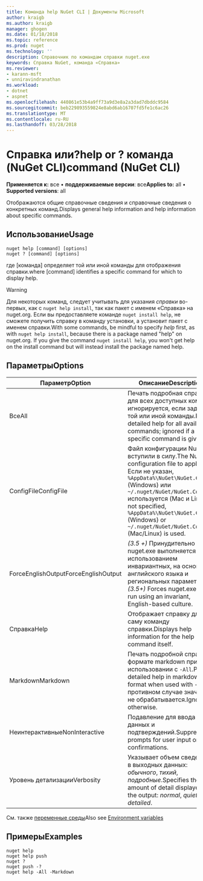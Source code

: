 ```yaml
---
title: Команда help NuGet CLI | Документы Microsoft
author: kraigb
ms.author: kraigb
manager: ghogen
ms.date: 01/18/2018
ms.topic: reference
ms.prod: nuget
ms.technology: ''
description: Справочник по командам справки nuget.exe
keywords: Справка NuGet, команда «Справка»
ms.reviewer:
- karann-msft
- unniravindranathan
ms.workload:
- dotnet
- aspnet
ms.openlocfilehash: 440861e53b4a9ff73a9d3e8a2a3dad7dbddc9584
ms.sourcegitcommit: beb229893559824e8abd6ab16707fd5fe1c6ac26
ms.translationtype: MT
ms.contentlocale: ru-RU
ms.lasthandoff: 03/28/2018
---
```

# <a name="help-or--command-nuget-cli"></a><span data-ttu-id="c4c81-104">Справка или?</span><span class="sxs-lookup"><span data-stu-id="c4c81-104">help or ?</span></span> <span data-ttu-id="c4c81-105">команда (NuGet CLI)</span><span class="sxs-lookup"><span data-stu-id="c4c81-105">command (NuGet CLI)</span></span>

<span data-ttu-id="c4c81-106">**Применяется к:** все &bullet; **поддерживаемые версии**: все</span><span class="sxs-lookup"><span data-stu-id="c4c81-106">**Applies to:** all &bullet; **Supported versions**: all</span></span>

<span data-ttu-id="c4c81-107">Отображаются общие справочные сведения и справочные сведения о конкретных команд.</span><span class="sxs-lookup"><span data-stu-id="c4c81-107">Displays general help information and help information about specific commands.</span></span>

## <a name="usage"></a><span data-ttu-id="c4c81-108">Использование</span><span class="sxs-lookup"><span data-stu-id="c4c81-108">Usage</span></span>

```cli
nuget help [command] [options]
nuget ? [command] [options]
```

<span data-ttu-id="c4c81-109">где [команда] определяет той или иной команды для отображения справки.</span><span class="sxs-lookup"><span data-stu-id="c4c81-109">where [command] identifies a specific command for which to display help.</span></span>

> [!Warning]
> <span data-ttu-id="c4c81-110">Для некоторых команд, следует учитывать для указания *справки* во-первых, как с `nuget help install`, так как пакет с именем «Справка» на nuget.org. Если вы предоставляете команде `nuget install help`, не сможете получить справку в команду установки, а установит пакет с именем справки.</span><span class="sxs-lookup"><span data-stu-id="c4c81-110">With some commands, be mindful to specify *help* first, as with `nuget help install`, because there is a package named "help" on nuget.org. If you give the command `nuget install help`, you won't get help on the install command but will instead install the package named help.</span></span>

## <a name="options"></a><span data-ttu-id="c4c81-111">Параметры</span><span class="sxs-lookup"><span data-stu-id="c4c81-111">Options</span></span>

| <span data-ttu-id="c4c81-112">Параметр</span><span class="sxs-lookup"><span data-stu-id="c4c81-112">Option</span></span> | <span data-ttu-id="c4c81-113">Описание</span><span class="sxs-lookup"><span data-stu-id="c4c81-113">Description</span></span> |
| --- | --- |
| <span data-ttu-id="c4c81-114">Все</span><span class="sxs-lookup"><span data-stu-id="c4c81-114">All</span></span> | <span data-ttu-id="c4c81-115">Печать подробная справка для всех доступных команд; игнорируется, если задан той или иной команды.</span><span class="sxs-lookup"><span data-stu-id="c4c81-115">Print detailed help for all available commands; ignored if a specific command is given.</span></span> |
| <span data-ttu-id="c4c81-116">ConfigFile</span><span class="sxs-lookup"><span data-stu-id="c4c81-116">ConfigFile</span></span> | <span data-ttu-id="c4c81-117">Файл конфигурации NuGet вступили в силу.</span><span class="sxs-lookup"><span data-stu-id="c4c81-117">The NuGet configuration file to apply.</span></span> <span data-ttu-id="c4c81-118">Если не указан, `%AppData%\NuGet\NuGet.Config` (Windows) или `~/.nuget/NuGet/NuGet.Config` используется (Mac и Linux).</span><span class="sxs-lookup"><span data-stu-id="c4c81-118">If not specified, `%AppData%\NuGet\NuGet.Config` (Windows) or `~/.nuget/NuGet/NuGet.Config` (Mac/Linux) is used.</span></span>|
| <span data-ttu-id="c4c81-119">ForceEnglishOutput</span><span class="sxs-lookup"><span data-stu-id="c4c81-119">ForceEnglishOutput</span></span> | <span data-ttu-id="c4c81-120">*(3.5 +)*  Принудительно nuget.exe выполняется с использованием инвариантных, на основе английского языка и региональных параметров.</span><span class="sxs-lookup"><span data-stu-id="c4c81-120">*(3.5+)* Forces nuget.exe to run using an invariant, English-based culture.</span></span> |
| <span data-ttu-id="c4c81-121">Справка</span><span class="sxs-lookup"><span data-stu-id="c4c81-121">Help</span></span> | <span data-ttu-id="c4c81-122">Отображает справку для саму команду справки.</span><span class="sxs-lookup"><span data-stu-id="c4c81-122">Displays help information for the help command itself.</span></span> |
| <span data-ttu-id="c4c81-123">Markdown</span><span class="sxs-lookup"><span data-stu-id="c4c81-123">Markdown</span></span> | <span data-ttu-id="c4c81-124">Печать подробной справки в формате markdown при использовании с `-All`.</span><span class="sxs-lookup"><span data-stu-id="c4c81-124">Print detailed help in markdown format when used with `-All`.</span></span> <span data-ttu-id="c4c81-125">В противном случае значение не обрабатывается.</span><span class="sxs-lookup"><span data-stu-id="c4c81-125">Ignored otherwise.</span></span> |
| <span data-ttu-id="c4c81-126">Неинтерактивные</span><span class="sxs-lookup"><span data-stu-id="c4c81-126">NonInteractive</span></span> | <span data-ttu-id="c4c81-127">Подавление для ввода данных и подтверждений.</span><span class="sxs-lookup"><span data-stu-id="c4c81-127">Suppresses prompts for user input or confirmations.</span></span> |
| <span data-ttu-id="c4c81-128">Уровень детализации</span><span class="sxs-lookup"><span data-stu-id="c4c81-128">Verbosity</span></span> | <span data-ttu-id="c4c81-129">Указывает объем сведений в выходных данных: *обычного*, *тихий*, *подробные*.</span><span class="sxs-lookup"><span data-stu-id="c4c81-129">Specifies the amount of detail displayed in the output: *normal*, *quiet*, *detailed*.</span></span> |

<span data-ttu-id="c4c81-130">См. также [переменные среды](cli-ref-environment-variables.md)</span><span class="sxs-lookup"><span data-stu-id="c4c81-130">Also see [Environment variables](cli-ref-environment-variables.md)</span></span>

## <a name="examples"></a><span data-ttu-id="c4c81-131">Примеры</span><span class="sxs-lookup"><span data-stu-id="c4c81-131">Examples</span></span>

```cli
nuget help
nuget help push
nuget ?
nuget push -?
nuget help -All -Markdown
```
